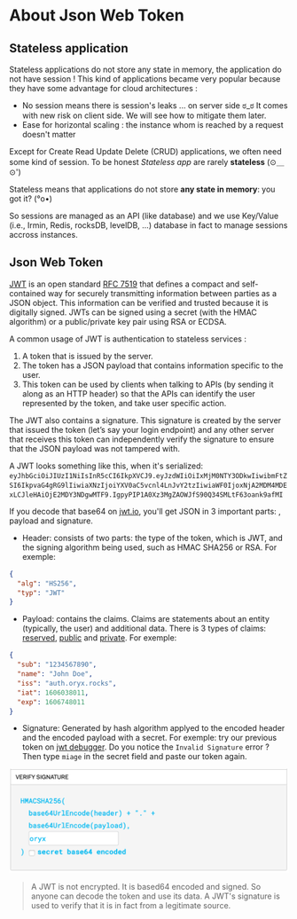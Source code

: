 
# About Json Web Token

## Stateless application

Stateless applications do not store any state in memory, the application do not have session ! This kind of applications became very popular because they have some advantage for cloud architectures :

- No session means there is session's leaks ... on server side ಠ_ಠ
  It comes with new risk on client side. We will see how to mitigate them later.
- Ease for horizontal scaling : the instance whom is reached by a request doesn't matter

Except for Create Read Update Delete (CRUD) applications, we often need some kind of session. To be honest _Stateless app_ are rarely **stateless** (⊙＿⊙')

Stateless means that applications do not store **any state in memory**: you got it? (°o•)

So sessions are managed as an API (like database) and we use Key/Value (i.e., Irmin, Redis, rocksDB, levelDB, ...) database in fact to manage sessions accross instances.

## Json Web Token

[JWT](https://jwt.io) is an open standard [RFC 7519](https://tools.ietf.org/html/rfc7519) that defines a compact and self-contained way for securely transmitting information between parties as a JSON object. This information can be verified and trusted because it is digitally signed. JWTs can be signed using a secret (with the HMAC algorithm) or a public/private key pair using RSA or ECDSA.

A common usage of JWT is authentication to stateless services :

1. A token that is issued by the server.
2. The token has a JSON payload that contains information specific to the user.
3. This token can be used by clients when talking to APIs (by sending it along as an HTTP header) so that the APIs can identify the user represented by the token, and take user specific action.

The JWT also contains a signature. This signature is created by the server that issued the token (let’s say your login endpoint) and any other server that receives this token can independently verify the signature to ensure that the JSON payload was not tampered with.

A JWT looks something like this, when it's serialized: `eyJhbGciOiJIUzI1NiIsInR5cCI6IkpXVCJ9.eyJzdWIiOiIxMjM0NTY3ODkwIiwibmFtZSI6IkpvaG4gRG9lIiwiaXNzIjoiYXV0aC5vcnl4LnJvY2tzIiwiaWF0IjoxNjA2MDM4MDExLCJleHAiOjE2MDY3NDgwMTF9.IgpyPIP1A0Xz3MgZAOWJfS90Q34SMLtF63oank9afMI`

If you decode that base64 on [jwt.io](https://jwt.io/), you'll get JSON in 3 important parts: , payload and signature.

- Header: consists of two parts: the type of the token, which is JWT, and the signing algorithm being used, such as HMAC SHA256 or RSA. For exemple:

```json
{
  "alg": "HS256",
  "typ": "JWT"
}
```

- Payload: contains the claims. Claims are statements about an entity (typically, the user) and additional data. There is 3 types of claims: [reserved](https://auth0.com/docs/tokens/json-web-tokens/json-web-token-claims#reserved-claims), [public](https://auth0.com/docs/tokens/json-web-tokens/json-web-token-claims#public-claims) and [private](https://auth0.com/docs/tokens/json-web-tokens/json-web-token-claims#private-claims). For exemple:

```json
{
  "sub": "1234567890",
  "name": "John Doe",
  "iss": "auth.oryx.rocks",
  "iat": 1606038011,
  "exp": 1606748011
}
```

- Signature: Generated by hash algorithm applyed to the encoded header and the encoded payload with a secret.
  For exemple: try our previous token on [jwt debugger](https://jwt.io/#debugger-io). Do you notice the `Invalid Signature` error ? Then type `miage` in the secret field and paste our token again.

![signature](../assets/signature.png)

> A JWT is not encrypted. It is based64 encoded and signed. So anyone can decode the token and use its data. A JWT's signature is used to verify that it is in fact from a legitimate source.
